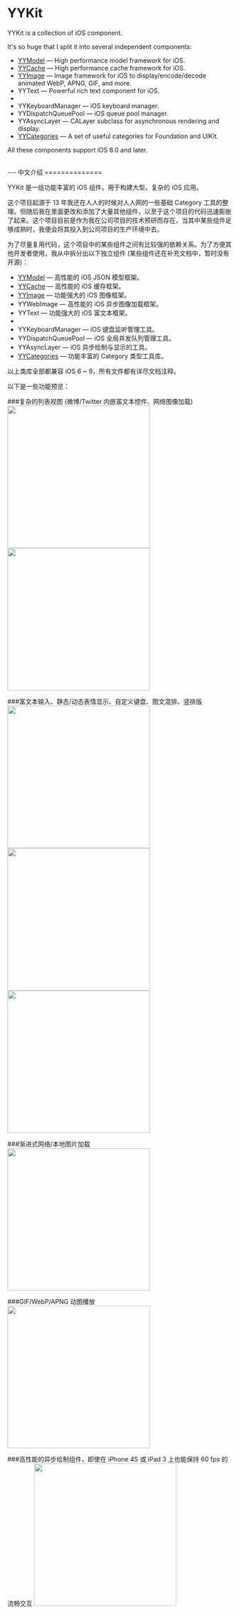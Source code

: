YYKit
==============

YYKit is a collection of iOS component.

It's so huge that I split it into several independent components:

* [YYModel](https://github.com/ibireme/YYModel) — High performance model framework for iOS.
* [YYCache](https://github.com/ibireme/YYCache) — High performance cache framework for iOS.
* [YYImage](https://github.com/ibireme/YYImage) — Image framework for iOS to display/encode/decode animated WebP, APNG, GIF, and more.
* YYText — Powerful rich text component for iOS.
* 
* YYKeyboardManager — iOS keyboard manager.
* YYDispatchQueuePool — iOS queue pool  manager.
* YYAsyncLayer — CALayer subclass for asynchronous rendering and display.
* [YYCategories](https://github.com/ibireme/YYKeyboardManager) — A set of useful categories for Foundation and UIKit.

All these components support iOS 6.0 and later.


<br/>
---
中文介绍
==============

YYKit 是一组功能丰富的 iOS 组件，用于构建大型、复杂的 iOS 应用。

这个项目起源于 13 年我还在人人的时候对人人网的一些基础 Category 工具的整理。但随后我在里面更改和添加了大量其他组件，以至于这个项目的代码迅速膨胀了起来。这个项目目前是作为我在公司项目的技术预研而存在，当其中某些组件足够成熟时，我便会将其投入到公司项目的生产环境中去。

为了尽量复用代码，这个项目中的某些组件之间有比较强的依赖关系。为了方便其他开发者使用，我从中拆分出以下独立组件 (某些组件还在补充文档中，暂时没有开源)：

* [YYModel](https://github.com/ibireme/YYModel) — 高性能的 iOS JSON 模型框架。
* [YYCache](https://github.com/ibireme/YYCache) — 高性能的 iOS 缓存框架。
* [YYImage](https://github.com/ibireme/YYImage) — 功能强大的 iOS 图像框架。
* YYWebImage — 高性能的 iOS 异步图像加载框架。
* YYText — 功能强大的 iOS 富文本框架。
* 
* YYKeyboardManager — iOS 键盘监听管理工具。
* YYDispatchQueuePool — iOS 全局并发队列管理工具。
* YYAsyncLayer — iOS 异步绘制与显示的工具。
* [YYCategories](https://github.com/ibireme/YYKeyboardManager) — 功能丰富的 Category 类型工具库。

以上类库全部都兼容 iOS 6 ~ 9，所有文件都有详尽文档注释。


以下是一些功能预览：

###复杂的列表视图 (微博/Twitter 内嵌富文本控件、网络图像加载)
<img src="https://raw.github.com/ibireme/YYKit/master/DemoSnapshot/IMG_2376.PNG" width="320"> <img src="https://raw.github.com/ibireme/YYKit/master/DemoSnapshot/IMG_2375.PNG" width="320">



###富文本输入、静态/动态表情显示、自定义键盘、图文混排、竖排版
<img src="https://raw.github.com/ibireme/YYKit/master/DemoSnapshot/IMG_2380.PNG" width="320"> <img src="https://raw.github.com/ibireme/YYKit/master/DemoSnapshot/IMG_2382.PNG" width="320"> <img src="https://raw.github.com/ibireme/YYKit/master/DemoSnapshot/IMG_2383.PNG" width="320">



###渐进式网络/本地图片加载
<img src="https://raw.github.com/ibireme/YYKit/master/DemoSnapshot/web.gif" width="320">



###GIF/WebP/APNG 动图播放
<img src="https://raw.github.com/ibireme/YYKit/master/DemoSnapshot/image.gif" width="320">



###高性能的异步绘制组件，即使在 iPhone 4S 或 iPad 3 上也能保持 60 fps 的流畅交互
<img src="https://raw.github.com/ibireme/YYKit/master/DemoSnapshot/scroll.gif" width="320">